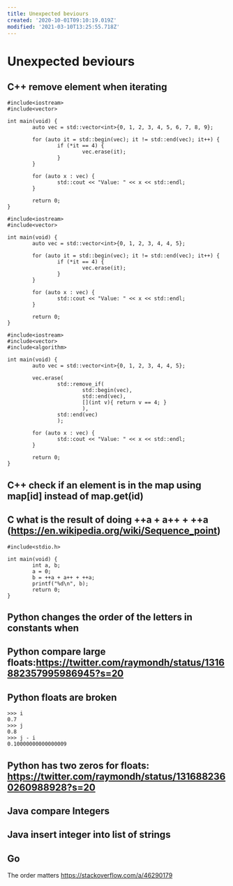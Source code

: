 ```yaml
---
title: Unexpected beviours
created: '2020-10-01T09:10:19.019Z'
modified: '2021-03-10T13:25:55.718Z'
---
```


# Unexpected beviours

## C++ remove element when iterating

```
#include<iostream>
#include<vector>

int main(void) {
        auto vec = std::vector<int>{0, 1, 2, 3, 4, 5, 6, 7, 8, 9};

        for (auto it = std::begin(vec); it != std::end(vec); it++) {
                if (*it == 4) {
                        vec.erase(it);
                }
        }

        for (auto x : vec) {
                std::cout << "Value: " << x << std::endl;
        }

        return 0;
}
```

```
#include<iostream>
#include<vector>

int main(void) {
        auto vec = std::vector<int>{0, 1, 2, 3, 4, 4, 5};

        for (auto it = std::begin(vec); it != std::end(vec); it++) {
                if (*it == 4) {
                        vec.erase(it);
                }
        }

        for (auto x : vec) {
                std::cout << "Value: " << x << std::endl;
        }

        return 0;
}
```

```
#include<iostream>
#include<vector>
#include<algorithm>

int main(void) {
        auto vec = std::vector<int>{0, 1, 2, 3, 4, 4, 5};

        vec.erase(
                std::remove_if(
                        std::begin(vec),
                        std::end(vec),
                        [](int v){ return v == 4; }
                        ),
                std::end(vec)
                );

        for (auto x : vec) {
                std::cout << "Value: " << x << std::endl;
        }

        return 0;
}
```


## C++ check if an element is in the map using map[id] instead of map.get(id)

## C what is the result of doing ++a + a++ + ++a (https://en.wikipedia.org/wiki/Sequence_point)
```
#include<stdio.h>

int main(void) {
        int a, b;
        a = 0;
        b = ++a + a++ + ++a;
        printf("%d\n", b);
        return 0;
}
```

## Python changes the order of the letters in constants when

## Python compare large floats:https://twitter.com/raymondh/status/1316882357995986945?s=20

## Python floats are broken
```
>>> i
0.7
>>> j
0.8
>>> j - i
0.10000000000000009
```

## Python has two zeros for floats: https://twitter.com/raymondh/status/1316882360260988928?s=20 

## Java compare Integers

## Java insert integer into list of strings

## Go
The order matters
https://stackoverflow.com/a/46290179
